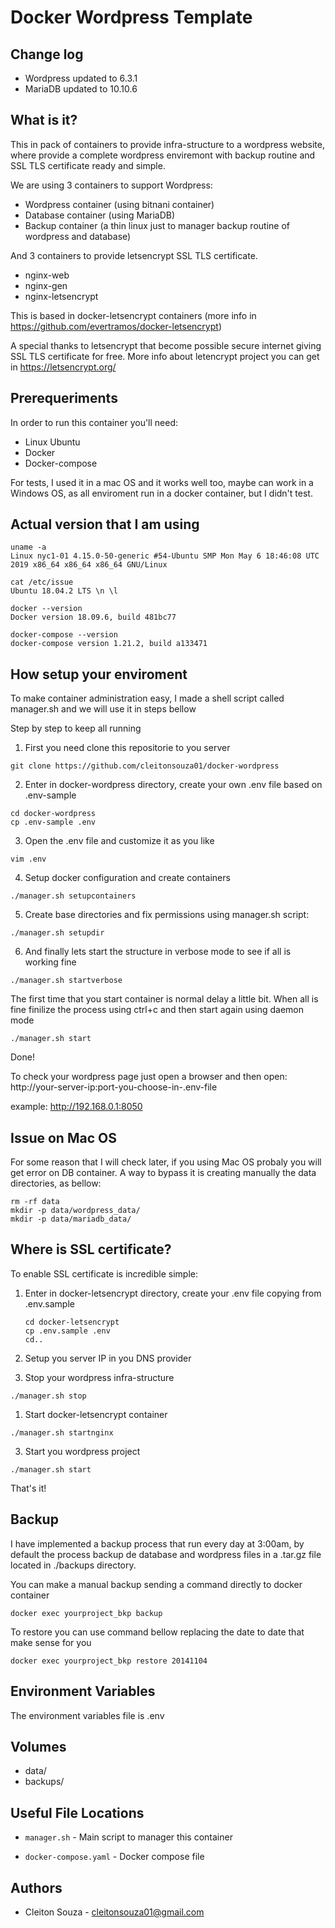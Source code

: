 # Docker Wordpress Template

## Change log
- Wordpress updated to 6.3.1
- MariaDB updated to 10.10.6

## What is it?
This in pack of containers to provide infra-structure to a wordpress website, where provide a complete wordpress enviremont with backup routine and SSL TLS certificate ready and simple.

We are using 3 containers to support Wordpress:
- Wordpress container (using bitnani container)
- Database container (using MariaDB)
- Backup container (a thin linux just to manager backup routine of wordpress and database)

And 3 containers to provide letsencrypt SSL TLS certificate.
- nginx-web
- nginx-gen
- nginx-letsencrypt
  
This is based in docker-letsencrypt containers (more info in https://github.com/evertramos/docker-letsencrypt)

A special thanks to letsencrypt that become possible secure internet giving SSL TLS certificate for free. 
More info about letencrypt project you can get in https://letsencrypt.org/


## Prerequeriments
In order to run this container you'll need:

- Linux Ubuntu 
- Docker
- Docker-compose

For tests, I used it in a mac OS and it works well too, maybe can work in a Windows OS, as all enviroment run in a docker container, but I didn't test.


## Actual version that I am using
```
uname -a
Linux nyc1-01 4.15.0-50-generic #54-Ubuntu SMP Mon May 6 18:46:08 UTC 2019 x86_64 x86_64 x86_64 GNU/Linux

cat /etc/issue
Ubuntu 18.04.2 LTS \n \l

docker --version
Docker version 18.09.6, build 481bc77

docker-compose --version
docker-compose version 1.21.2, build a133471
```


## How setup your enviroment
To make container administration easy, I made a shell script called manager.sh and we will use it in steps bellow

Step by step to keep all running

1. First you need clone this repositorie to you server
```
git clone https://github.com/cleitonsouza01/docker-wordpress
```

2. Enter in docker-wordpress directory, create your own .env file based on .env-sample
```
cd docker-wordpress
cp .env-sample .env
```

3. Open the .env file and customize it as you like
```
vim .env
```

4. Setup docker configuration and create containers
```
./manager.sh setupcontainers
```

5. Create base directories and fix permissions using manager.sh script:
```
./manager.sh setupdir
```

6. And finally lets start the structure in verbose mode to see if all is working fine
```
./manager.sh startverbose
```

The first time that you start container is normal delay a little bit. When all is fine finilize the process using ctrl+c and then start again using daemon mode
```
./manager.sh start
```

Done! 

To check your wordpress page just open a browser and then open:
http://your-server-ip:port-you-choose-in-.env-file

example:
http://192.168.0.1:8050

## Issue on Mac OS
For some reason that I will check later, if you using Mac OS probaly you will get error on DB container.
A way to bypass it is creating manually the data directories, as bellow:
```
rm -rf data
mkdir -p data/wordpress_data/
mkdir -p data/mariadb_data/
```

## Where is SSL certificate?
To enable SSL certificate is incredible simple:

1. Enter in docker-letsencrypt directory, create your .env file copying from .env.sample
   ```
   cd docker-letsencrypt
   cp .env.sample .env
   cd..
   ```

2. Setup you server IP in you DNS provider
   
3. Stop your wordpress infra-structure
```
./manager.sh stop
```

1. Start docker-letsencrypt container
```
./manager.sh startnginx
```

3. Start you wordpress project
```
./manager.sh start
```

That's it!

## Backup
I have implemented a backup process that run every day at 3:00am, by default the process backup de database and wordpress files in a .tar.gz file located in ./backups directory.

You can make a manual backup sending a command directly to docker container

```
docker exec yourproject_bkp backup
```

To restore you can use command bellow replacing the date to date that make sense for you
```
docker exec yourproject_bkp restore 20141104
```


## Environment Variables

The environment variables file is .env


## Volumes

* data/
* backups/


## Useful File Locations

* `manager.sh` - Main script to manager this container
  
* `docker-compose.yaml` - Docker compose file


## Authors

* Cleiton Souza - cleitonsouza01@gmail.com

